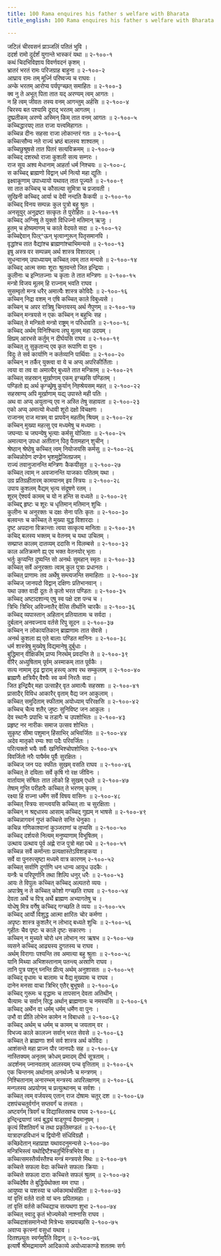 ```yaml
---
title: 100 Rama enquires his father s welfare with Bharata
title_english: 100 Rama enquires his father s welfare with Bharata

---
```


<div class="audioEmbed"  caption="श्रीराम-हरिसीताराममूर्ति-घनपाठिभ्यां वचनम्" src="https://archive.org/download/Ramayana-recitation-Sriram-harisItArAmamUrti-Ghanapaati-v2/Kanda_2/Kanda_2_AYK-100-Ramasya_Kushala_Prashnaha.mp3"></div>

जटिलं चीरवसनं प्राञ्जलिं पतितं भुवि ।  
ददर्श रामो दुर्दर्शं युगान्ते भास्करं यथा ॥ २-१००-१  
कथं चिदभिविज्ञाय विवर्णवदनं कृशम् ।  
भ्रातरं भरतं रामः परिजग्राह बाहुना ॥ २-१००-२  
आघ्राय रामः तम् मूर्ध्नि परिष्वज्य च राघवः ।  
अन्के भरतम् आरोप्य पर्यपृग्च्छत् समाहितः ॥ २-१००-३  
क्व नु ते अभूत् पिता तात यद् अरण्यम् त्वम् आगतः ।  
न हि त्वम् जीवतः तस्य वनम् आगन्तुम् अर्हसि ॥ २-१००-४  
चिरस्य बत पश्यामि दूराद् भरतम् आगतम् ।  
दुष्प्रतीकम् अरण्ये अस्मिन् किम् तात वनम् आगतः ॥ २-१००-५  
कच्चिद्धारयए तात राजा यत्त्वमिहागतः ।  
कच्चिन्न दीनः सहसा राजा लोकान्तरं गतः ॥ २-१००-६  
कच्चित्सौम्य नते राज्यं भ्रष्ठं बालस्य शाश्वतम् ।  
कच्चिछुश्रूषसे तात पितरं सत्यविक्रमम् ॥ २-१००-७  
कच्चिद् दशरथो राजा कुशली सत्य सम्गरः ।  
राज सूय अश्व मेधानाम् आहर्ता धर्म निश्चयः ॥ २-१००-८  
स कच्चिद् ब्राह्मणो विद्वान् धर्म नित्यो महा द्युतिः ।  
इक्ष्वाकूणाम् उपाध्यायो यथावत् तात पूज्यते ॥ २-१००-९  
सा तात कच्चिच् च कौसल्या सुमित्रा च प्रजावती ।  
सुखिनी कच्चिद् आर्या च देवी नन्दति कैकयी ॥ २-१००-१०  
कच्चिद् विनय सम्पन्नः कुल पुत्रो बहु श्रुतः ।  
अनसूयुर् अनुद्रष्टा सत्कृतः ते पुरोहितः ॥ २-१००-११  
कच्चिद् अग्निषु ते युक्तो विधिज्नो मतिमान् ऋजुः ।  
हुतम् च होष्यमाणम् च काले वेदयते सदा ॥ २-१००-१२  
कच्चिद्देवान् पित्ऱ्^ऊन् भृत्वान्गुरून् पितृसमानपि ।  
वृद्धांश्च तात वैद्यांश्च ब्राह्मणांश्चाभिमन्यसे ॥ २-१००-१३  
इषु अस्त्र वर सम्पन्नम् अर्थ शास्त्र विशारदम् ।  
सुधन्वानम् उपाध्यायम् कच्चित् त्वम् तात मन्यसे ॥ २-१००-१४  
कच्चिद् आत्म समाः शूराः श्रुतवन्तो जित इन्द्रियाः ।  
कुलीनाः च इन्गितज्नाः च कृताः ते तात मन्त्रिणः ॥ २-१००-१५  
मन्त्रो विजय मूलम् हि राज्नाम् भवति राघव ।  
सुसम्वृतो मन्त्र धरैर् अमात्यैः शास्त्र कोविदैः ॥ २-१००-१६  
कच्चिन् निद्रा वशम् न एषि कच्चित् काले विबुध्यसे ।  
कच्चिन् च अपर रात्रिषु चिन्तयस्य् अर्थ नैपुणम् ॥ २-१००-१७  
कच्चिन् मन्त्रयसे न एकः कच्चिन् न बहुभिः सह ।  
कच्चित् ते मन्त्रितो मन्त्रो राष्ट्रम् न परिधावति ॥ २-१००-१८  
कच्चिद् अर्थम् विनिश्चित्य लघु मूलम् महा उदयम् ।  
क्षिप्रम् आरभसे कर्तुम् न दीर्घयसि राघव ॥ २-१००-१९  
कच्चित् तु सुकृतान्य् एव कृत रूपाणि वा पुनः ।  
विदुः ते सर्व कार्याणि न कर्तव्यानि पार्थिवाः ॥ २-१००-२०  
कच्चिन् न तर्कैर् युक्त्वा वा ये च अप्य् अपरिकीर्तिताः ।  
त्वया वा तव वा अमात्यैर् बुध्यते तात मन्त्रितम् ॥ २-१००-२१  
कच्चित् सहस्रान् मूर्खाणाम् एकम् इग्च्छसि पण्डितम् ।  
पण्डितो ह्य् अर्थ कृग्च्छ्रेषु कुर्यान् निह्श्रेयसम् महत् ॥ २-१००-२२  
सहस्राण्य् अपि मूर्खाणाम् यद्य् उपास्ते मही पतिः ।  
अथ वा अप्य् अयुतान्य् एव न अस्ति तेषु सहायता ॥ २-१००-२३  
एको अप्य् अमात्यो मेधावी शूरो दक्षो विचक्षणः ।  
राजानम् राज मात्रम् वा प्रापयेन् महतीम् श्रियम् ॥ २-१००-२४  
कच्चिन् मुख्या महत्सु एव मध्यमेषु च मध्यमाः ।  
जघन्याः च जघन्येषु भृत्याः कर्मसु योजिताः ॥ २-१००-२५  
अमात्यान् उपधा अतीतान् पितृ पैतामहान् शुचीन् ।  
श्रेष्ठान् श्रेष्ठेषु कच्चित् त्वम् नियोजयसि कर्मसु ॥ २-१००-२६  
कच्चिन्नोग्रेण दण्डेन भृशमुद्वेजितप्रजम् ।  
राज्यं तवानुजानन्ति मन्त्रिणः कैकयीसुत ॥ २-१००-२७  
कच्चित् त्वाम् न अवजानन्ति याजकाः पतितम् यथा ।  
उग्र प्रतिग्रहीतारम् कामयानम् इव स्त्रियः ॥ २-१००-२८  
उपाय कुशलम् वैद्यम् भृत्य संदूषणे रतम् ।  
शूरम् ऐश्वर्य कामम् च यो न हन्ति स वध्यते ॥ २-१००-२९  
कच्चिद्द् हृष्टः च शूरः च धृतिमान् मतिमान् शुचिः ।  
कुलीनः च अनुरक्तः च दक्षः सेना पतिः कृतः ॥ २-१००-३०  
बलवन्तः च कच्चित् ते मुख्या युद्ध विशारदाः ।  
दृष्ट अपदाना विक्रान्ताः त्वया सत्कृत्य मानिताः ॥ २-१००-३१  
कचिद् बलस्य भक्तम् च वेतनम् च यथा उचितम् ।  
सम्प्राप्त कालम् दातव्यम् ददासि न विलम्बसे ॥ २-१००-३२  
काल अतिक्रमणे ह्य् एव भक्त वेतनयोर् भृताः ।  
भर्तुः कुप्यन्ति दुष्यन्ति सो अनर्थः सुमहान् स्मृतः ॥ २-१००-३३  
कच्चित् सर्वे अनुरक्ताः त्वाम् कुल पुत्राः प्रधानतः ।  
कच्चित् प्राणामः तव अर्थेषु सम्त्यजन्ति समाहिताः ॥ २-१००-३४  
कच्चिज् जानपदो विद्वान् दक्षिणः प्रतिभानवान् ।  
यथा उक्त वादी दूतः ते कृतो भरत पण्डितः ॥ २-१००-३५  
कच्चिद् अष्टादशान्य् एषु स्व पक्षे दश पन्च च ।  
त्रिभिः त्रिभिर् अविज्नातैर् वेत्सि तीर्थानि चारकैः ॥ २-१००-३६  
कच्चिद् व्यपास्तान् अहितान् प्रतियातामः च सर्वदा ।  
दुर्बलान् अनवज्नाय वर्तसे रिपु सूदन ॥ २-१००-३७  
कच्चिन् न लोकायतिकान् ब्राह्मणामः तात सेवसे ।  
अनर्थ कुशला ह्य् एते बालाः पण्डित मानिनः ॥ २-१००-३८  
धर्म शास्त्रेषु मुख्येषु विद्यमानेषु दुर्बुधाः ।  
बुद्धिमान् वीक्षिकीम् प्राप्य निरर्थम् प्रवदन्ति ते ॥ २-१००-३९  
वीरैर् अध्युषिताम् पूर्वम् अस्माकम् तात पूर्वकैः ।  
सत्य नामाम् दृढ द्वाराम् हस्त्य् अश्व रथ सम्कुलाम् ॥ २-१००-४०  
ब्राह्मणैः क्षत्रियैर् वैश्यैः स्व कर्म निरतैः सदा ।  
जित इन्द्रियैर् महा उत्साहैर् वृत अमात्यैः सहस्रशः ॥ २-१००-४१  
प्रासादैर् विविध आकारैर् वृताम् वैद्य जन आकुलाम् ।  
कच्चित् समुदिताम् स्फीताम् अयोध्याम् परिरक्षसि ॥ २-१००-४२  
कच्चिच् चैत्य शतैर् जुष्टः सुनिविष्ट जन आकुलः ।  
देव स्थानैः प्रपाभिः च तडागैः च उपशोभितः ॥ २-१००-४३  
प्रहृष्ट नर नारीकः समाज उत्सव शोभितः ।  
सुकृष्ट सीमा पशुमान् हिंसाभिर् अभिवर्जितः ॥ २-१००-४४  
अदेव मातृको रम्यः श्वा पदैः परिवर्जितः ।  
परित्यक्तो भयैः सर्वैः खनिभिश्चोपशोभितः २-१००-४५  
विवर्जितो नरैः पापैर्मम पूर्वैः सुरक्षितः ।  
कच्चिज् जन पदः स्फीतः सुखम् वसति राघव ॥ २-१००-४६  
कच्चित् ते दयिताः सर्वे कृषि गो रक्ष जीविनः ।  
वार्तायाम् संश्रितः तात लोको हि सुखम् एधते ॥ २-१००-४७  
तेषाम् गुप्ति परीहारैः कच्चित् ते भरणम् कृतम् ।  
रक्ष्या हि राज्ना धर्मेण सर्वे विषय वासिनः ॥ २-१००-४८  
कच्चित् स्त्रियः सान्त्वयसि कच्चित् ताः च सुरक्षिताः ।  
कच्चिन् न श्रद्दधास्य आसाम् कच्चिद् गुह्यम् न भाषसे ॥ २-१००-४९  
कच्चिन्नागवनं गुप्तं कच्चित्ते सन्ति धेनुकाः ।  
कचिन्न गणिकाश्वानां कुञ्जराणां च तृप्यसि ॥ २-१००-५०  
कच्चिद् दर्शयसे नित्यम् मनुष्याणाम् विभूषितम् ।  
उत्थाय उत्थाय पूर्व अह्णे राज पुत्रो महा पथे ॥ २-१००-५१  
कच्चिन्न सर्वे कर्मान्ताः प्रत्यक्षास्तेऽविशङ्कया ।  
सर्वे वा पुनरुत्सृष्टा मध्यमे वात्र कारणम् २-१००-५२  
कच्चित् सर्वाणि दुर्गाणि धन धान्य आयुध उदकैः ।  
यन्त्रैः च परिपूर्णानि तथा शिल्पि धनुर् धरैः ॥ २-१००-५३  
आयः ते विपुलः कच्चित् कच्चिद् अल्पतरो व्ययः ।  
अपात्रेषु न ते कच्चित् कोशो गग्च्छति राघव ॥ २-१००-५४  
देवता अर्थे च पित्र् अर्थे ब्राह्मण अभ्यागतेषु च ।  
योधेषु मित्र वर्गेषु कच्चिद् गग्च्छति ते व्ययः ॥ २-१००-५५  
कच्चिद् आर्यो विशुद्ध आत्मा क्षारितः चोर कर्मणा ।  
अपृष्टः शास्त्र कुशलैर् न लोभाद् बध्यते शुचिः ॥ २-१००-५६  
गृहीतः चैव पृष्टः च काले दृष्टः सकारणः ।  
कच्चिन् न मुच्यते चोरो धन लोभान् नर ऋषभ ॥ २-१००-५७  
व्यसने कच्चिद् आढ्यस्य दुगतस्य च राघव ।  
अर्थम् विरागाः पश्यन्ति तव अमात्या बहु श्रुताः ॥ २-१००-५८  
यानि मिथ्या अभिशस्तानाम् पतन्त्य् अस्राणि राघव ।  
तानि पुत्र पशून् घ्नन्ति प्रीत्य् अर्थम् अनुशासतः ॥ २-१००-५९  
कच्चिद् वृधामः च बालामः च वैद्य मुख्यामः च राघव ।  
दानेन मनसा वाचा त्रिभिर् एतैर् बुभूषसे ॥ २-१००-६०  
कच्चिद् गुरूमः च वृद्धामः च तापसान् देवता अतिथीन् ।  
चैत्यामः च सर्वान् सिद्ध अर्थान् ब्राह्मणामः च नमस्यसि ॥ २-१००-६१  
कच्चिद् अर्थेन वा धर्मम् धर्मम् धर्मेण वा पुनः ।  
उभौ वा प्रीति लोभेन कामेन न विबाधसे ॥ २-१००-६२  
कच्चिद् अर्थम् च धर्मम् च कामम् च जयताम् वर ।  
विभज्य काले कालज्न सर्वान् भरत सेवसे ॥ २-१००-६३  
कच्चित् ते ब्राह्मणाः शर्म सर्व शास्त्र अर्थ कोविदः ।  
आशंसन्ते महा प्राज्न पौर जानपदैः सह ॥ २-१००-६४  
नास्तिक्यम् अनृतम् क्रोधम् प्रमादम् दीर्घ सूत्रताम् ।  
अदर्शनम् ज्नानवताम् आलस्यम् पन्च वृत्तिताम् ॥ २-१००-६५  
एक चिन्तनम् अर्थानाम् अनर्थज्नैः च मन्त्रणम् ।  
निश्चितानाम् अनारम्भम् मन्त्रस्य अपरिलक्षणम् ॥ २-१००-६६  
मन्गलस्य अप्रयोगम् च प्रत्युत्थानम् च सर्वशः ।  
कच्चित् त्वम् वर्जयस्य् एतान् राज दोषामः चतुर् दश ॥ २-१००-६७  
दशपंचचतुर्वर्गान् सप्तवर्गं च तत्त्वतः ।  
अष्टवर्गम् त्रिवर्गं च विद्यास्तिस्रश्च राघव २-१००-६८  
इन्द्न्द्रियाणां जयं बुद्ध्यं षाड्गुण्यं दैवमानुषम् ।  
कृत्यं विंशतिवर्गं च तथा प्रकृतिमण्डलं ॥ २-१००-६९  
यात्रादण्डविधानं च द्वियोनी संधिविग्रहौ ।  
कच्छिदेतान् महाप्राज्ञ यथावदनुमन्यसे २-१००-७०  
मन्त्रिभिस्त्वं यथोद्दिष्टैश्चतुर्भिस्त्रिभिरेव वा ।  
कच्चित्समस्तैर्व्यस्तैश्च मन्त्रं मन्त्रयसे मिथः ॥ २-१००-७१  
कच्चित्ते सफला वेदाः कच्चित्ते सफलाः क्रियाः ।  
कच्चित्ते सफला दाराः कच्चित्ते सफलं श्रुतम् ॥ २-१००-७२  
कच्चिदेषैव ते बुद्धिर्यथोक्ता मम राघा ।  
आयुष्या च यशस्या च धर्मकामार्थसंहिता ॥ २-१००-७३  
यां वृत्तिं वर्तते रातो यां चनः प्रपितामहाः ।  
तां वृत्तिं वर्तसे कच्चिद्याच सत्पथगा शुभा २-१००-७४  
कच्चित् स्वादु कृतं भोज्यमेको नाश्नासि राघव ।  
कच्चिदाशंसमानेभ्यो मित्रेभ्यः सम्प्रयच्छसि २-१००-७५  
अवाप्य कृत्स्नां वसुधां यथाव ।  
दितश्छ्युतः स्वर्गमुपैति विद्वान् ॥ २-१००-७६  
इत्यार्षे श्रीमद्रामायणे आदिकाव्ये अयोध्याकाण्डे शततमः सर्गः